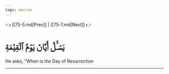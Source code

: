 ```yaml
---
tags: meccan
---
```


👈 [[75-5.md|Prev]] | [[75-7.md|Next]] 👉

# يَسۡـَٔلُ أَيَّانَ يَوۡمُ ٱلۡقِيَٰمَةِ

He asks, "When is the Day of Resurrection

---

